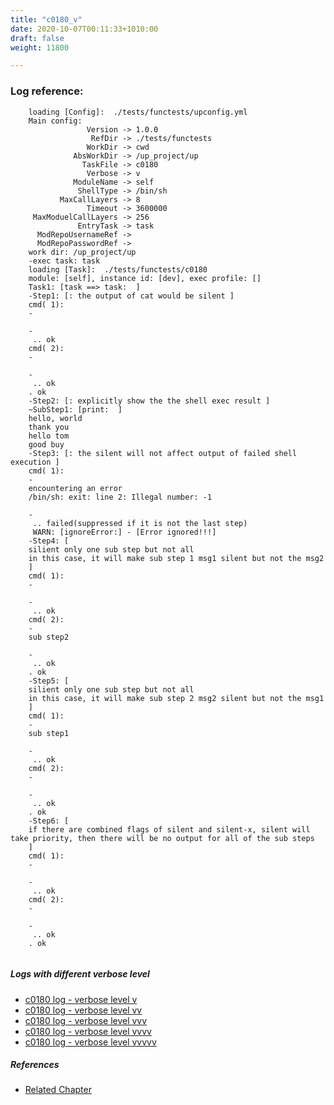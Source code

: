 ```yaml
---
title: "c0180_v"
date: 2020-10-07T00:11:33+1010:00
draft: false
weight: 11800

---
```


### Log reference: <no value>

```
    loading [Config]:  ./tests/functests/upconfig.yml
    Main config:
                 Version -> 1.0.0
                  RefDir -> ./tests/functests
                 WorkDir -> cwd
              AbsWorkDir -> /up_project/up
                TaskFile -> c0180
                 Verbose -> v
              ModuleName -> self
               ShellType -> /bin/sh
           MaxCallLayers -> 8
                 Timeout -> 3600000
     MaxModuelCallLayers -> 256
               EntryTask -> task
      ModRepoUsernameRef -> 
      ModRepoPasswordRef -> 
    work dir: /up_project/up
    -exec task: task
    loading [Task]:  ./tests/functests/c0180
    module: [self], instance id: [dev], exec profile: []
    Task1: [task ==> task:  ]
    -Step1: [: the output of cat would be silent ]
    cmd( 1):
    -
    
    -
     .. ok
    cmd( 2):
    -
    
    -
     .. ok
    . ok
    -Step2: [: explicitly show the the shell exec result ]
    ~SubStep1: [print:  ]
    hello, world
    thank you
    hello tom
    good buy
    -Step3: [: the silent will not affect output of failed shell execution ]
    cmd( 1):
    -
    encountering an error
    /bin/sh: exit: line 2: Illegal number: -1
    
    -
     .. failed(suppressed if it is not the last step)
     WARN: [ignoreError:] - [Error ignored!!!]
    -Step4: [
    silient only one sub step but not all
    in this case, it will make sub step 1 msg1 silent but not the msg2
    ]
    cmd( 1):
    -
    
    -
     .. ok
    cmd( 2):
    -
    sub step2
    
    -
     .. ok
    . ok
    -Step5: [
    silient only one sub step but not all
    in this case, it will make sub step 2 msg2 silent but not the msg1
    ]
    cmd( 1):
    -
    sub step1
    
    -
     .. ok
    cmd( 2):
    -
    
    -
     .. ok
    . ok
    -Step6: [
    if there are combined flags of silent and silent-x, silent will take priority, then there will be no output for all of the sub steps
    ]
    cmd( 1):
    -
    
    -
     .. ok
    cmd( 2):
    -
    
    -
     .. ok
    . ok
    
```

##### Logs with different verbose level
* [c0180 log - verbose level v](../../logs/c0180_v)
* [c0180 log - verbose level vv](../../logs/c0180_vv)
* [c0180 log - verbose level vvv](../../logs/c0180_vvv)
* [c0180 log - verbose level vvvv](../../logs/c0180_vvvv)
* [c0180 log - verbose level vvvvv](../../logs/c0180_vvvvv)

##### References
* [Related Chapter](../../shell-func/c0180)
